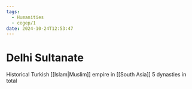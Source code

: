 ```yaml
---
tags:
  - Humanities
  - cegep/1
date: 2024-10-24T12:53:47
---
```


# Delhi Sultanate

Historical Turkish [[Islam|Muslim]] empire in [[South Asia]]
5 dynasties in total
